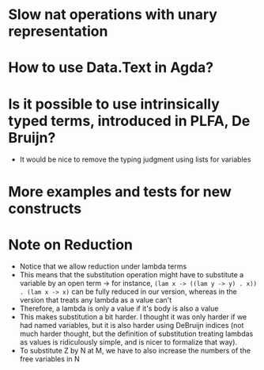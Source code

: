 # Slow nat operations with unary representation
# How to use Data.Text in Agda?
# Is it possible to use intrinsically typed terms, introduced in PLFA, De Bruijn?
 - It would be nice to remove the typing judgment using lists for variables
# More examples and tests for new constructs

# Note on Reduction
  - Notice that we allow reduction under lambda terms
  - This means that the substitution operation might have to substitute a variable by an open term -> for instance, `(lam x -> ((lam y -> y) . x)) . (lam x -> x)` can be fully reduced in our version, whereas in the version that treats any lambda as a value can't
  - Therefore, a lambda is only a value if it's body is also a value
  - This makes substitution a bit harder. I thought it was only harder if we had named variables, but it is also harder using DeBruijn indices (not much harder thought, but the definition of substitution treating lambdas as values is ridiculously simple, and is nicer to formalize that way).
  - To substitute Z by N at M, we have to also increase the numbers of the free variables in N
